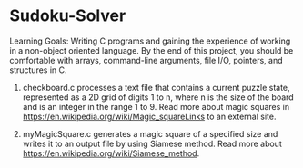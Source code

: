 # Sudoku-Solver

Learning Goals: Writing C programs and gaining the experience of working in a non-object oriented language. By the end of this project, you should be comfortable with arrays, command-line arguments, file I/O, pointers, and structures in C.

1) checkboard.c processes a text file that contains a current puzzle state, represented as a 2D grid of digits 1 to n, where n is the size of the board and is an integer in the range 1 to 9.
Read more about magic squares in https://en.wikipedia.org/wiki/Magic_squareLinks to an external site.

2) myMagicSquare.c generates a magic square of a specified size and writes it to an output file by using Siamese method.
Read more about https://en.wikipedia.org/wiki/Siamese_method.
